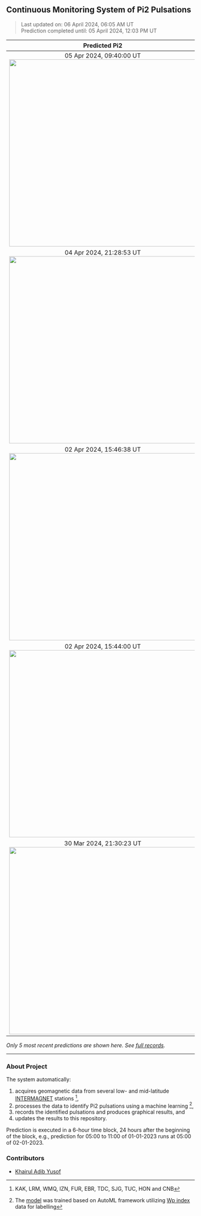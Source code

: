 ## Continuous Monitoring System of Pi2 Pulsations
  
> Last updated on: 06 April 2024, 06:05 AM UT  
> Prediction completed until: 05 April 2024, 12:03 PM UT  
  

| Predicted Pi2 | AE index |
| :---: | :---: |
| 05 Apr 2024, 09:40:00 UT <img src="predicted-pi2/2024-04-05%2009-40-00%20UT%20HON.png" width="500"/> |  05 Apr 2024 <img src="wdc-ae/2024-04-05%2009-40-00%20UT%20HON%2020240405.png" width="500"/> |
| 04 Apr 2024, 21:28:53 UT <img src="predicted-pi2/2024-04-04%2021-28-53%20UT%20FUR.png" width="500"/> |  04 Apr 2024 <img src="wdc-ae/2024-04-04%2021-28-53%20UT%20FUR%2020240404.png" width="500"/> |
| 02 Apr 2024, 15:46:38 UT <img src="predicted-pi2/2024-04-02%2015-46-38%20UT%20CNB.png" width="500"/> |  02 Apr 2024 <img src="wdc-ae/2024-04-02%2015-46-38%20UT%20CNB%2020240402.png" width="500"/> |
| 02 Apr 2024, 15:44:00 UT <img src="predicted-pi2/2024-04-02%2015-44-00%20UT%20LRM.png" width="500"/> |  02 Apr 2024 <img src="wdc-ae/2024-04-02%2015-44-00%20UT%20LRM%2020240402.png" width="500"/> |
| 30 Mar 2024, 21:30:23 UT <img src="predicted-pi2/2024-03-30%2021-30-23%20UT%20FUR.png" width="500"/> |  30 Mar 2024 <img src="wdc-ae/2024-03-30%2021-30-23%20UT%20FUR%2020240330.png" width="500"/> |
  
*Only 5 most recent predictions are shown here. See [full records](FullRecords.md).*  
  
---
  
### About Project
  
The system automatically:  
1. acquires geomagnetic data from several low- and mid-latitude [INTERMAGNET](https://www.intermagnet.org/data-donnee/download-eng.php) stations [^1],  
2. processes the data to identify Pi2 pulsations using a machine learning  [^2],  
3. records the identified pulsations and produces graphical results, and 
4. updates the results to this repository.  
  
Prediction is executed in a 6-hour time block, 24 hours after the beginning of the block, e.g., prediction for 05:00 to 11:00 of 01-01-2023 runs at 05:00 of 02-01-2023.
  
### Contributors
  
- [Khairul Adib Yusof](https://github.com/khairuladib94)  
  
[^1]: KAK, LRM, WMQ, IZN, FUR, EBR, TDC, SJG, TUC, HON and CNB   
[^2]: The [model](Model.mat) was trained based on AutoML framework utilizing [Wp index](https://www.isee.nagoya-u.ac.jp/~nose.masahito/s-cubed/data/) data for labelling   
